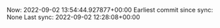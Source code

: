 Now: 2022-09-02 13:54:44.927877+00:00 Earliest commit since sync: None Last sync: 2022-09-02 12:28:08+00:00
